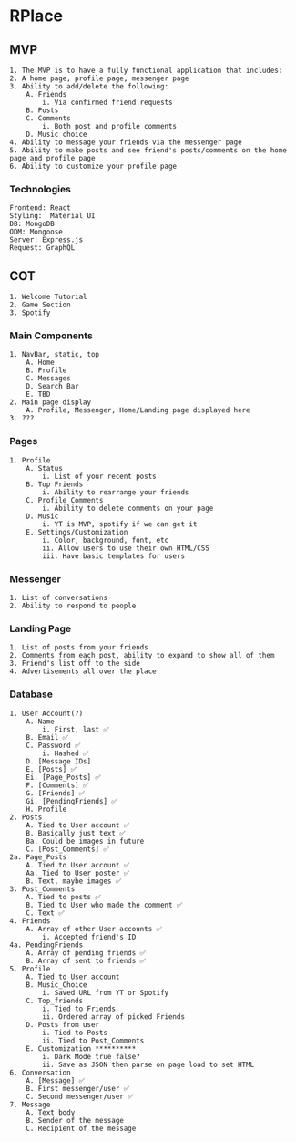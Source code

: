 # RPlace

## MVP

    1. The MVP is to have a fully functional application that includes:
    2. A home page, profile page, messenger page
    3. Ability to add/delete the following:
        A. Friends
            i. Via confirmed friend requests
        B. Posts
        C. Comments
            i. Both post and profile comments
        D. Music choice
    4. Ability to message your friends via the messenger page
    5. Ability to make posts and see friend's posts/comments on the home page and profile page
    6. Ability to customize your profile page

### Technologies

    Frontend: React
    Styling:  Material UI
    DB: MongoDB
    ODM: Mongoose
    Server: Express.js
    Request: GraphQL

## COT

    1. Welcome Tutorial
    2. Game Section
    3. Spotify

### Main Components

    1. NavBar, static, top
        A. Home
        B. Profile
        C. Messages
        D. Search Bar
        E. TBD
    2. Main page display
        A. Profile, Messenger, Home/Landing page displayed here
    3. ???

### Pages

    1. Profile
        A. Status
            i. List of your recent posts
        B. Top Friends
            i. Ability to rearrange your friends
        C. Profile Comments
            i. Ability to delete comments on your page
        D. Music
            i. YT is MVP, spotify if we can get it
        E. Settings/Customization
            i. Color, background, font, etc
            ii. Allow users to use their own HTML/CSS
            iii. Have basic templates for users

### Messenger

    1. List of conversations
    2. Ability to respond to people

### Landing Page

    1. List of posts from your friends
    2. Comments from each post, ability to expand to show all of them
    3. Friend's list off to the side
    4. Advertisements all over the place

### Database

    1. User Account(?)
        A. Name
            i. First, last ✅
        B. Email ✅
        C. Password ✅
            i. Hashed ✅
        D. [Message IDs]
        E. [Posts] ✅
        Ei. [Page_Posts] ✅
        F. [Comments] ✅
        G. [Friends] ✅
        Gi. [PendingFriends] ✅
        H. Profile
    2. Posts
        A. Tied to User account ✅
        B. Basically just text ✅
        Ba. Could be images in future
        C. [Post_Comments] ✅
    2a. Page_Posts
        A. Tied to User account ✅
        Aa. Tied to User poster ✅
        B. Text, maybe images ✅
    3. Post_Comments
        A. Tied to posts ✅
        B. Tied to User who made the comment ✅
        C. Text ✅
    4. Friends
        A. Array of other User accounts ✅
            i. Accepted friend's ID
    4a. PendingFriends
        A. Array of pending friends ✅
        B. Array of sent to friends ✅
    5. Profile
        A. Tied to User account
        B. Music_Choice
            i. Saved URL from YT or Spotify
        C. Top_friends
            i. Tied to Friends
            ii. Ordered array of picked Friends
        D. Posts from user
            i. Tied to Posts
            ii. Tied to Post_Comments
        E. Customization **********
            i. Dark Mode true false?
            ii. Save as JSON then parse on page load to set HTML
    6. Conversation
        A. [Message] ✅
        B. First messenger/user ✅
        C. Second messenger/user ✅
    7. Message
        A. Text body
        B. Sender of the message
        C. Recipient of the message
